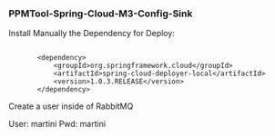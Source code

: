 ### PPMTool-Spring-Cloud-M3-Config-Sink


 Install Manually the Dependency for Deploy:
 
 ````
 
		<dependency>
			<groupId>org.springframework.cloud</groupId>
			<artifactId>spring-cloud-deployer-local</artifactId>
			<version>1.0.3.RELEASE</version>
		</dependency>
 
 ````
 
 Create a user inside of RabbitMQ
 
 User: martini
 Pwd: martini